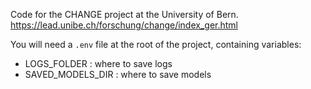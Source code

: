 Code for the CHANGE project at the University of Bern.
https://lead.unibe.ch/forschung/change/index_ger.html


You will need a `.env` file at the root of the project, containing variables:
 - LOGS_FOLDER : where to save logs
 - SAVED_MODELS_DIR : where to save models




